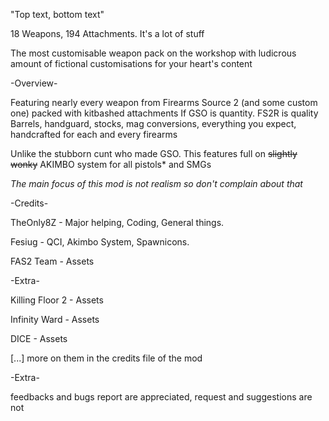 "Top text, bottom text"

18 Weapons, 194 Attachments. It's a lot of stuff 

The most customisable weapon pack on the workshop with ludicrous amount of fictional customisations for your heart's content

-Overview-

Featuring nearly every weapon from Firearms Source 2 (and some custom one) packed with kitbashed attachments
If GSO is quantity. FS2R is quality
Barrels, handguard, stocks, mag conversions, everything you expect, handcrafted for each and every firearms

Unlike the stubborn cunt who made GSO. This features full on ~~slightly wonky~~ AKIMBO system for all pistols* and SMGs

*The main focus of this mod is not realism so don't complain about that*

-Credits-

TheOnly8Z - Major helping, Coding, General things.

Fesiug - QCI, Akimbo System, Spawnicons.

FAS2 Team - Assets

-Extra-

Killing Floor 2 - Assets

Infinity Ward - Assets 

DICE - Assets

[...]
more on them in the credits file of the mod

-Extra-

feedbacks and bugs report are appreciated, request and suggestions are not
